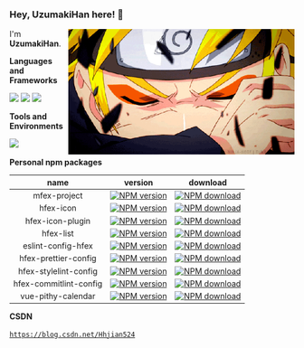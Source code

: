 ### Hey, UzumakiHan here! 👋
<img align="right" alt="GIF" src="https://raw.githubusercontent.com/UzumakiHan/static-files/master/images/uzumakiHan.gif" width="400" height="222" title="Naruto" />

I'm **UzumakiHan**.

**Languages and Frameworks**


<img height="30" src="https://skillicons.dev/icons?i=react,vue,vite,webpack,rollupjs,nodejs,js,ts,babel&perline=9&theme=dark" />
<img height="30" src="https://skillicons.dev/icons?i=jquery,html,css,scss,nuxtjs,bootstrap,md,mongodb,mysql&perline=9&theme=dark" />
<img height="30" src="https://skillicons.dev/icons?i=windicss,tailwind,express&perline=9&theme=dark" />



**Tools and Environments**

<img height="30" src="https://skillicons.dev/icons?i=vscode,github,gitlab,git,ps&perline=9&theme=dark" />


**Personal npm packages**

| name   | version |  download |
| :--: | :--: | :--: |
| mfex-project |  <a href="https://www.npmjs.com/package/mfex-project"><img src="https://img.shields.io/npm/v/mfex-project" alt="NPM version"></a>  | <a href="https://www.npmjs.com/package/mfex-project"><img src="https://img.shields.io/npm/dt/mfex-project" alt="NPM download"></a> |
| hfex-icon |  <a href="https://www.npmjs.com/package/hfex-icon"><img src="https://img.shields.io/npm/v/hfex-icon" alt="NPM version"></a>  | <a href="https://www.npmjs.com/package/hfex-icon"><img src="https://img.shields.io/npm/dt/hfex-icon" alt="NPM download"></a> |
| hfex-icon-plugin |  <a href="https://www.npmjs.com/package/hfex-icon-plugin"><img src="https://img.shields.io/npm/v/hfex-icon-plugin" alt="NPM version"></a>  | <a href="https://www.npmjs.com/package/hfex-icon-plugin"><img src="https://img.shields.io/npm/dt/hfex-icon-plugin" alt="NPM download"></a> |
| hfex-list |  <a href="https://www.npmjs.com/package/hfex-list"><img src="https://img.shields.io/npm/v/hfex-list" alt="NPM version"></a>  | <a href="https://www.npmjs.com/package/hfex-list"><img src="https://img.shields.io/npm/dt/hfex-list" alt="NPM download"></a> |
| eslint-config-hfex |  <a href="https://www.npmjs.com/package/eslint-config-hfex"><img src="https://img.shields.io/npm/v/eslint-config-hfex" alt="NPM version"></a>| <a href="https://www.npmjs.com/package/eslint-config-hfex"><img src="https://img.shields.io/npm/dt/eslint-config-hfex" alt="NPM download"></a>|
| hfex-prettier-config |  <a href="https://www.npmjs.com/package/hfex-prettier-config"><img src="https://img.shields.io/npm/v/hfex-prettier-config" alt="NPM version"></a>| <a href="https://www.npmjs.com/package/hfex-prettier-config"><img src="https://img.shields.io/npm/dt/hfex-prettier-config" alt="NPM download"></a>|
| hfex-stylelint-config |  <a href="https://www.npmjs.com/package/hfex-stylelint-config"><img src="https://img.shields.io/npm/v/hfex-stylelint-config" alt="NPM version"></a>| <a href="https://www.npmjs.com/package/hfex-stylelint-config"><img src="https://img.shields.io/npm/dt/hfex-stylelint-config" alt="NPM download"></a>|
| hfex-commitlint-config |  <a href="https://www.npmjs.com/package/hfex-commitlint-config"><img src="https://img.shields.io/npm/v/hfex-commitlint-config" alt="NPM version"></a>| <a href="https://www.npmjs.com/package/hfex-commitlint-config"><img src="https://img.shields.io/npm/dt/hfex-commitlint-config" alt="NPM download"></a>|
| vue-pithy-calendar |  <a href="https://www.npmjs.com/package/vue-pithy-calendar"><img src="https://img.shields.io/npm/v/vue-pithy-calendar" alt="NPM version"></a>| <a href="https://www.npmjs.com/package/vue-pithy-calendar"><img src="https://img.shields.io/npm/dt/vue-pithy-calendar" alt="NPM download"></a>|

**CSDN**

<code>https://blog.csdn.net/Hhjian524</code>

